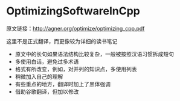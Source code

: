 # OptimizingSoftwareInCpp

原文链接：http://agner.org/optimize/optimizing_cpp.pdf

这里不是正式翻译，而更像较为详细的读书笔记
- 原文中的长句如果语法结构比较复杂，一般被按照汉语习惯拆成短句
- 多使用白话，避免过多术语
- 格式有所改变，例如，对并列的知识点，多使用列表
- 稍微加入自己的理解
- 有些重点的地方，翻译时加上了黑体强调
- 借助谷歌翻译，但加以修改
